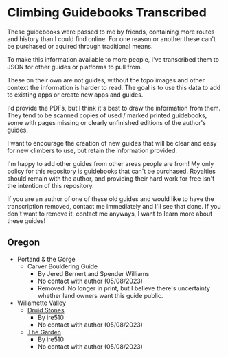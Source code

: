 # Climbing Guidebooks Transcribed

These guidebooks were passed to me by friends, containing more routes and history than I could find online. For one reason or another these can't be purchased or aquired through traditional means.

To make this information available to more people, I've transcribed them to JSON for other guides or platforms to pull from.

These on their own are not guides, without the topo images and other context the information is harder to read. The goal is to use this data to add to existing apps or create new apps and guides.

I'd provide the PDFs, but I think it's best to draw the information from them. They tend to be scanned copies of used / marked printed guidebooks, some with pages missing or clearly unfinished editions of the author's guides.

I want to encourage the creation of new guides that will be clear and easy for new climbers to use, but retain the information provided.

I'm happy to add other guides from other areas people are from! My only policy for this repository is guidebooks that can't be purchased. Royalties should remain with the author, and providing their hard work for free isn't the intention of this repository.

If you are an author of one of these old guides and would like to have the transcription removed, contact me immediately and I'll see that done. If you don't want to remove it, contact me anyways, I want to learn more about these guides!

## Oregon

- Portand & the Gorge
  - Carver Bouldering Guide
    - By Jered Bernert and Spender Williams
    - No contact with author (05/08/2023)
    - Removed. No longer in print, but I believe there's uncertainty whether land owners want this guide public.
- Willamette Valley
  - [Druid Stones](https://github.com/andyruwruw/climbing-guidebooks-transcribed/blob/main/oregon/willamette-valley/druid-stones.json)
    - By ire510
    - No contact with author (05/08/2023)
  - [The Garden](https://github.com/andyruwruw/climbing-guidebooks-transcribed/blob/main/oregon/willamette-valley/the-garden.json)
    - By ire510
    - No contact with author (05/08/2023)
